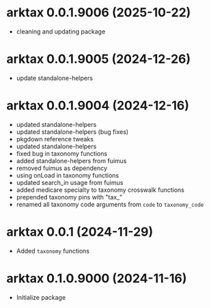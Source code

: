 <!-- NEWS.md is maintained by https://cynkra.github.io/fledge, do not edit -->

# arktax 0.0.1.9006 (2025-10-22)

* cleaning and updating package


# arktax 0.0.1.9005 (2024-12-26)

* update standalone-helpers


# arktax 0.0.1.9004 (2024-12-16)

* updated standalone-helpers
* updated standalone-helpers (bug fixes)
* pkgdown reference tweaks
* updated standalone-helpers
* fixed bug in taxonomy functions
* added standalone-helpers from fuimus
* removed fuimus as dependency
* using onLoad in taxonomy functions
* updated search_in usage from fuimus
*  added medicare specialty to taxonomy crosswalk functions
*  prepended taxonomy pins with "tax_"
*  renamed all taxonomy code arguments from `code` to `taxonomy_code`

# arktax 0.0.1 (2024-11-29)

* Added `taxonomy` functions

# arktax 0.1.0.9000 (2024-11-16)

* Initialize package
